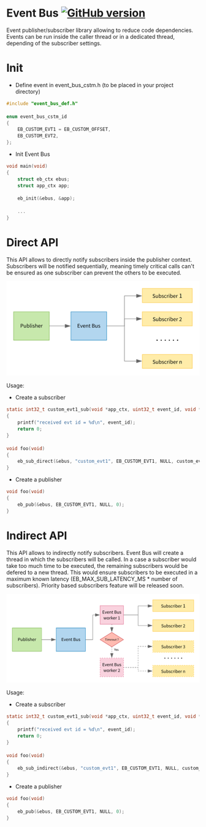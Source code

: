 # Event Bus [![GitHub version](https://badge.fury.io/gh/jocelynmass%2Fevent_bus.svg)](https://badge.fury.io/gh/jocelynmass%2Fevent_bus)

Event publisher/subscriber library allowing to reduce code dependencies. Events can be run inside the caller thread or in a dedicated thread, depending of the subscriber settings.

# Init

- Define event in event_bus_cstm.h (to be placed in your project directory)

```c
#include "event_bus_def.h"

enum event_bus_cstm_id
{
    EB_CUSTOM_EVT1 = EB_CUSTOM_OFFSET,
    EB_CUSTOM_EVT2,
};
```

- Init Event Bus

```c
void main(void)
{
    struct eb_ctx ebus;
    struct app_ctx app;
  
    eb_init(&ebus, &app);
    
    ...
}
```

# Direct API

This API allows to directly notify subscribers inside the publisher context. Subscribers will be notified sequentially, meaning timely critical calls can't be ensured as one subscriber can prevent the others to be executed.

![Direct API Diagram](docs/eb_direct.svg)

Usage:

- Create a subscriber

```c
static int32_t custom_evt1_sub(void *app_ctx, uint32_t event_id, void *data, uint32 len, void *arg)
{
    printf("received evt id = %d\n", event_id);
    return 0;
}

void foo(void)
{
    eb_sub_direct(&ebus, "custom_evt1", EB_CUSTOM_EVT1, NULL, custom_evt1_sub);
}
```

- Create a publisher

```c
void foo(void)
{
    eb_pub(&ebus, EB_CUSTOM_EVT1, NULL, 0);
}

```

# Indirect API

This API allows to indirectly notify subscribers. Event Bus will create a thread in which the subscribers will be called. In a case a subscriber would take too much time to be executed, the remaining subscribers would be defered to a new thread. This would ensure subscribers to be executed in a maximum known latency (EB_MAX_SUB_LATENCY_MS * number of subscribers). Priority based subscribers feature will be released soon.

![Direct API Diagram](docs/eb_indirect.svg)

Usage:

- Create a subscriber

```c
static int32_t custom_evt1_sub(void *app_ctx, uint32_t event_id, void *data, uint32 len, void *arg)
{
    printf("received evt id = %d\n", event_id);
    return 0;
}

void foo(void)
{
    eb_sub_indirect(&ebus, "custom_evt1", EB_CUSTOM_EVT1, NULL, custom_evt1_sub);
}
```

- Create a publisher

```c
void foo(void)
{
    eb_pub(&ebus, EB_CUSTOM_EVT1, NULL, 0);
}

```
